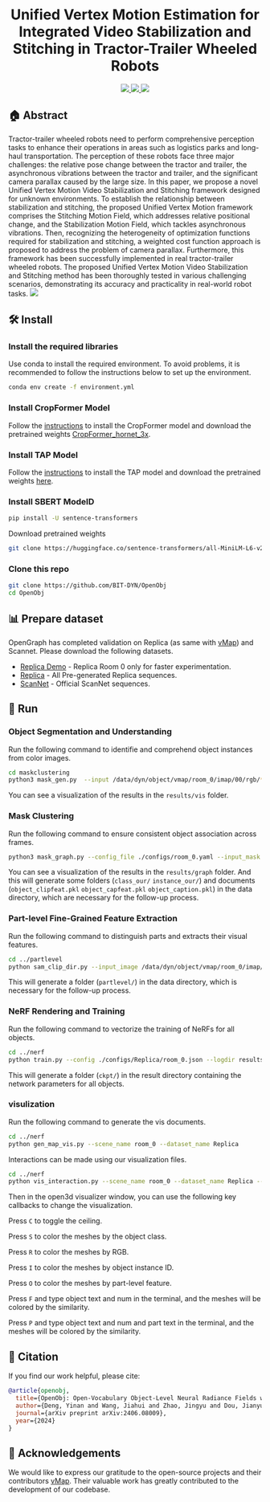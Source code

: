 <p align="center">
<h1 align="center"><strong> Unified Vertex Motion Estimation for Integrated Video Stabilization and Stitching in Tractor-Trailer Wheeled Robots</strong></h1>
</p>



<p align="center">
  <a href="https://inin-drops.github.io/UJM-VSS/" target='_blank'>
    <img src="https://img.shields.io/badge/Project-👔-green?">
  </a> 
  
  <a href="https://arxiv.org/pdf/2406.08009412" target='_blank'>
    <img src="https://img.shields.io/badge/Paper-📖-blue?">
  </a> 
  
  <a href="https://youtu.be/BeUdxrjItDE" target='_blank'>
    <img src="https://img.shields.io/badge/Video-📹-red?">
  </a> 
</p>


 ## 🏠  Abstract
Tractor-trailer wheeled robots need to perform comprehensive perception tasks to enhance their operations in areas such as logistics parks and long-haul transportation. The perception of these robots face three major challenges: the relative pose change between the tractor and trailer, the asynchronous vibrations between the tractor and trailer, and the significant camera parallax caused by the large size. In this paper, we propose a novel Unified Vertex Motion Video Stabilization and Stitching framework designed for unknown environments. To establish the relationship between stabilization and stitching, the proposed Unified Vertex Motion framework comprises the Stitching Motion Field, which addresses relative positional change, and the Stabilization Motion Field, which tackles asynchronous vibrations. Then, recognizing the heterogeneity of optimization functions required for stabilization and stitching, a weighted cost function approach is proposed to address the problem of camera parallax. Furthermore, this framework has been successfully implemented in real tractor-trailer wheeled robots.  The proposed Unified Vertex Motion Video Stabilization and Stitching method has been thoroughly tested in various challenging scenarios, demonstrating its accuracy and practicality in real-world robot tasks.
<img src="https://github.com/lhlawrence/UVM-VSS/blob/main/poster.png">


## 🛠  Install

### Install the required libraries
Use conda to install the required environment. To avoid problems, it is recommended to follow the instructions below to set up the environment.


```bash
conda env create -f environment.yml
```

###  Install CropFormer Model
Follow the [instructions](https://github.com/qqlu/Entity/blob/main/Entityv2/README.md) to install the CropFormer model and download the pretrained weights [CropFormer_hornet_3x](https://huggingface.co/datasets/qqlu1992/Adobe_EntitySeg/tree/main/CropFormer_model/Entity_Segmentation/CropFormer_hornet_3x).

###  Install TAP Model
Follow the [instructions](https://github.com/baaivision/tokenize-anything?tab=readme-ov-file#installation) to install the TAP model and download the pretrained weights [here](https://github.com/baaivision/tokenize-anything?tab=readme-ov-file#models).


###  Install SBERT ModelD
```bash
pip install -U sentence-transformers
```
Download pretrained weights
```bash
git clone https://huggingface.co/sentence-transformers/all-MiniLM-L6-v2
```


### Clone this repo

```bash
git clone https://github.com/BIT-DYN/OpenObj
cd OpenObj
```


## 📊 Prepare dataset
OpenGraph has completed validation on Replica (as same with [vMap](https://github.com/kxhit/vMAP)) and Scannet. 
Please download the following datasets.

* [Replica Demo](https://huggingface.co/datasets/kxic/vMAP/resolve/main/demo_replica_room_0.zip) - Replica Room 0 only for faster experimentation.
* [Replica](https://huggingface.co/datasets/kxic/vMAP/resolve/main/vmap.zip) - All Pre-generated Replica sequences.
* [ScanNet](https://github.com/ScanNet/ScanNet) - Official ScanNet sequences.


## 🏃 Run

### Object Segmentation and Understanding
Run the following command to identifie and comprehend object instances from color images.
```bash
cd maskclustering
python3 mask_gen.py  --input /data/dyn/object/vmap/room_0/imap/00/rgb/*.png --input_depth /data/dyn/object/vmap/room_0/imap/00/depth/*.png --output results/room_0/mask/ --opts MODEL.WEIGHTS CropFormer_hornet_3x_03823a.pth 
```
You can see a visualization of the results in the ```results/vis``` folder.

### Mask Clustering
Run the following command to ensure consistent object association across frames.
```bash
python3 mask_graph.py --config_file ./configs/room_0.yaml --input_mask results/room_0/mask/mask_init_all.pkl --input_depth /data/dyn/object/vmap/room_0/imap/00/depth/*.png --input_pose  /data/dyn/object/vmap/room_0/imap/00/traj_w_c.txt --output_graph results/room_0/mask/graph/ --input_rgb /data/dyn/object/vmap/room_0/imap/00/rgb/*.png --output_dir /data/dyn/object/vmap/room_0/imap/00/ --input_semantic /data/dyn/object/vmap/room_0/imap/00/semantic_class/*.png 
```
You can see a visualization of the results in the ```results/graph``` folder.
And this will generate some folders (```class_our/```  ```instance_our/```) and documents (```object_clipfeat.pkl``` ```object_capfeat.pkl``` ```object_caption.pkl```) in the data directory, which are necessary for the follow-up process. 


### Part-level Fine-Grained Feature Extraction
Run the following command to distinguish parts and extracts their visual features.
```bash
cd ../partlevel
python sam_clip_dir.py --input_image /data/dyn/object/vmap/room_0/imap/00/rgb/*.png --output_dir /data/dyn/object/vmap/room_0/imap/00/partlevel --down_sample 5
```
This will generate a folder (```partlevel/```) in the data directory, which is necessary for the follow-up process. 


### NeRF Rendering and Training
Run the following command to vectorize the training of NeRFs for all objects.
```bash
cd ../nerf
python train.py --config ./configs/Replica/room_0.json --logdir results/room_0
```
This will generate a folder (```ckpt/```) in the result directory containing the network parameters for all objects.

###  visulization
Run the following command to generate the vis documents.
```bash
cd ../nerf
python gen_map_vis.py --scene_name room_0 --dataset_name Replica
```
Interactions can be made using our visualization files.
```bash
cd ../nerf
python vis_interaction.py --scene_name room_0 --dataset_name Replica --is_partcolor
```


Then in the open3d visualizer window, you can use the following key callbacks to change the visualization.

Press ```C``` to toggle the ceiling.

Press ```S``` to color the meshes by the object class. 

Press ```R``` to color the meshes by RGB.

Press ```I``` to color the meshes by object instance ID.

Press ```O``` to color the meshes by part-level feature.

Press ```F``` and type object text and num in the terminal, and the meshes will be colored by the similarity.

Press ```P``` and type object text and num and part text in the terminal, and the meshes will be colored by the similarity.


## 🔗 Citation

If you find our work helpful, please cite:

```bibtex
@article{openobj,
  title={OpenObj: Open-Vocabulary Object-Level Neural Radiance Fields with Fine-Grained Understanding},
  author={Deng, Yinan and Wang, Jiahui and Zhao, Jingyu and Dou, Jianyu and Yang, Yi and Yue, Yufeng},
  journal={arXiv preprint arXiv:2406.08009},
  year={2024}
}
```

## 👏 Acknowledgements
We would like to express our gratitude to the open-source projects and their contributors [vMap](https://github.com/kxhit/vMAP). 
Their valuable work has greatly contributed to the development of our codebase.
